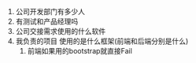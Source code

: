 1. 公司开发部门有多少人
2. 有测试和产品经理吗
3. 公司交接需求使用的什么软件
4. 我负责的项目 使用的是什么框架(前端和后端分别是什么)
	1. 前端如果用的bootstrap就直接Fail